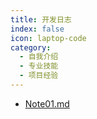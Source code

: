 ```yaml
---
title: 开发日志
index: false
icon: laptop-code
category:
  - 自我介绍
  - 专业技能
  - 项目经验
---
```


- [Note01.md](Note01.md)

<script>
  export default {
  mounted() {
    var _hmt = _hmt || [];
    (function() {
      var hm = document.createElement("script");
      hm.src = "https://hm.baidu.com/hm.js?dde81d59b7c7aafd3069d07bdb17e1a1";
      var s = document.getElementsByTagName("script")[0]; 
      s.parentNode.insertBefore(hm, s);
    })();
  }
}
</script>